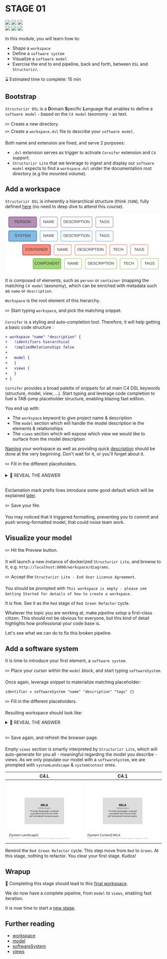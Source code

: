 # STAGE 01

![](https://img.shields.io/badge/c4-workspace-c49060) 
![](https://img.shields.io/badge/c4-model-c49060) 
![](https://img.shields.io/badge/c4-views-c49060)  
![](https://img.shields.io/badge/model-softwareSystem-0c7cba) 
![](https://img.shields.io/badge/model-name-b2ccd6) 
![](https://img.shields.io/badge/model-description-546e7a) 

In this module, you will learn how to:
- Shape a `workspace`
- Define a `software system`
- Visualize a `software model`
- Exercise the end to end pipeline, back and forth, between `DSL` and `Structurizr`.

⌛ Estimated time to complete: 15 min

## Bootstrap

`Structurizr DSL` is a **D**omain **S**pecific **L**anguage that enables to define a `software model` - based on the `C4 model` taxonomy - as text. 

✏️ Create a new directory.  
✏️ Create a `workspace.dsl` file to describe your `software model`.

Both name and extension are fixed, and serve 2 purposes:
- `.dsl` extension serves as trigger to activate `Cornifer` extension and `C4` support.
- `Structurizr Lite` that we leverage to ingest and display our `software model` expects to find a `workspace.dsl` under the documentation root directory (e.g the mounted volume).

## Add a workspace

`Structurizr DSL` is inherently a hierarchical structure (think `JSON`), fully defined [here](https://github.com/structurizr/dsl/blob/master/docs/language-reference.md) (no need to deep dive to attend this course).

![](dsl.svg)

It is composed of elements, such as `person` or `container` (mapping the matching `C4 model` taxonomy), which can be enriched with metadata such as `name` or `description`.

`Workspace` is the root element of this hierarchy.  

✏️ Start typing `workspace`, and pick the matching snippet.

`Cornifer` is a styling and auto-completion tool. Therefore, it will help getting a basic code structure :

```diff
+ workspace "name" "description" {
+ 	!identifiers hierarchical
+ 	!impliedRelationships false
+ 	
+ 	model {
+ 	}
+ 	views {
+ 	}
+ }
```

`Cornifer` provides a broad palette of snippets for all main C4 DSL keywords (structure, model, view, ...). Start typing and leverage code completion to fuel a TAB-jump placeholder structure, enabling blazing fast edition.

You end up with:
- The `workspace` keyword to give project name & description
- The `model` section which will handle the model description ie the elements & relationships
- The `views` section which will expose which view we would like to surface from the model description

[Naming](https://rvr06.github.io/c4-bootcamp/docs/convention/#taxonomy) your workspace as well as providing quick [description](https://rvr06.github.io/c4-bootcamp/docs/convention/#description) should be done at the very beginning. Don't wait for it, or you'll forget about it. 

✏️ Fill in the different placeholders.

<details><summary>📙 REVEAL THE ANSWER</summary>

```diff
- workspace "name" "description" {
+ workspace "MILA" "Multiple Images Lightweight Acquisition" {
	!identifiers hierarchical
	!impliedRelationships false
	
	model {
	}
	views {
	}
}
```
</details><br> 

Exclamation mark prefix lines introduce some good default which will be explained [later](../stage%2013/README.md).

✏️ Save your file. 

You may noticed that it triggered formatting, preventing you to commit and push wrong-formatted model, that could noise team work.

## Visualize your model

✏️ Hit the Preview button. 

It will launch a new instance of dockerized `Structurizr Lite`, and browse to it, e.g. `http://localhost:8000/workspace/diagrams`.

✏️ Accept the `Structurizr Lite - End User License Agreement`.

You should be prompted with `This workspace is empty - please see Getting Started for details of how to create a workspace.`

It is fine. See it as the `Red` stage of `Red Green Refactor` cycle. 

Whatever the topic you are working at, make _pipeline setup_ a first-class citizen. This should not be obvious for everyone, but this kind of detail highlights how professional your code base is.

Let's see what we can do to fix this broken pipeline.

## Add a software system

It is time to introduce your first element, a `software system`. 

✏️ Place your cursor within the `model` block, and start typing `softwareSystem`.  

Once again, leverage snippet to materialize matching placeholder:

```c4u
identifier = softwareSystem "name" "description" "tags" {}
```

✏️ Fill in the different placeholders.

Resulting workspace should look like:

<details><summary>📙 REVEAL THE ANSWER</summary>

```diff
workspace "MILA" "Multiple Images Lightweight Acquisition" {
	!identifiers hierarchical
	!impliedRelationships false
	
	model {
+			mila = softwareSystem "MILA" "Provides [...]" "" {
+			}
	}
	views {
	}
}
```
</details><br> 

✏️ Save again, and refresh the browser page.  

Empty `views` section is smartly interpreted by `Structurizr Lite`, which will auto-generate for you all - meaningful regarding the model you describe - views. As we only populate our model with a `softwareSystem`, we are prompted with `systemLandscape` & `systemContext` ones. 

| &nbsp;&nbsp;&nbsp;&nbsp;&nbsp;&nbsp;&nbsp;&nbsp;&nbsp;&nbsp;&nbsp;&nbsp;&nbsp;&nbsp;&nbsp;&nbsp;&nbsp;&nbsp;&nbsp;&nbsp;&nbsp;&nbsp;&nbsp;&nbsp; C4.L &nbsp;&nbsp;&nbsp;&nbsp;&nbsp;&nbsp;&nbsp;&nbsp;&nbsp;&nbsp;&nbsp;&nbsp;&nbsp;&nbsp;&nbsp;&nbsp;&nbsp;&nbsp;&nbsp;&nbsp;&nbsp;&nbsp;&nbsp;&nbsp; | &nbsp;&nbsp;&nbsp;&nbsp;&nbsp;&nbsp;&nbsp;&nbsp;&nbsp;&nbsp;&nbsp;&nbsp;&nbsp;&nbsp;&nbsp;&nbsp;&nbsp;&nbsp;&nbsp;&nbsp;&nbsp;&nbsp;&nbsp;&nbsp; C4.1 &nbsp;&nbsp;&nbsp;&nbsp;&nbsp;&nbsp;&nbsp;&nbsp;&nbsp;&nbsp;&nbsp;&nbsp;&nbsp;&nbsp;&nbsp;&nbsp;&nbsp;&nbsp;&nbsp;&nbsp;&nbsp;&nbsp;&nbsp;&nbsp;|
|-|-|
| ![](structurizr-1-SystemLandscape.svg) | ![](structurizr-1-SystemContext.svg) |

Remind the `Red Green Refactor` cycle. This step move from `Red` to `Green`. At this stage, nothing to refactor. You clear your first stage. Kudos!

## Wrapup

📘 Completing this stage should lead to this [final workspace](./workspace.dsl).
  
We do now have a complete pipeline, from `model` to `views`, enabling fast iteration.  

It is now time to start a [new stage](../stage%2002/README.md). 

## Further reading

- [workspace](https://github.com/structurizr/dsl/blob/master/docs/language-reference.md#workspace)
- [model](https://github.com/structurizr/dsl/blob/master/docs/language-reference.md#model)
- [softwareSystem](https://github.com/structurizr/dsl/blob/master/docs/language-reference.md#softwareSystem)
- [views](https://github.com/structurizr/dsl/blob/master/docs/language-reference.md#views)
